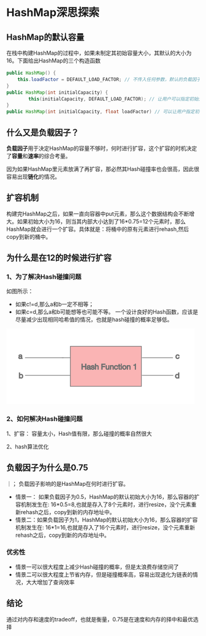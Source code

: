 # HashMap深思探索

## HashMap的默认容量

在栈中构建HashMap的过程中，如果未制定其初始容量大小，其默认的大小为16。下面给出HashMap的三个构造函数

```java
public HashMap() {
    this.loadFactor = DEFAULT_LOAD_FACTOR; // 不传入任何参数，默认的负载因子为0.75，默认容量为16
}
public HashMap(int initialCapacity) {
        this(initialCapacity, DEFAULT_LOAD_FACTOR); // 让用户可以指定初始大小，但是负载因子默认还是设置为0.75
}
public HashMap(int initialCapacity, float loadFactor) // 可以让用户指定初始大小和负载因子
```
## 什么又是负载因子？

**负载因子**用于决定HashMap的容量不够时，何时进行扩容，这个扩容的时机决定了**容量**和**速率**的综合考量。

因为如果HashMap里元素放满了再扩容，那必然其Hash碰撞率也会很高，因此很容易出现**链化**的情况。


## 扩容机制

构建完HashMap之后，如果一直向容器中put元素，那么这个数据结构会不断增大。如果初始大小为16，则当其内部大小达到了16*0.75=12个元素时，那么HashMap就会进行一个扩容。具体就是：将桶中的原有元素进行rehash,然后copy到新的桶中。

## 为什么是在12的时候进行扩容

### 1、为了解决Hash碰撞问题

如图所示：
- 如果c!=d,那么a和b一定不相等；
- 如果c=d,那么a和b可能想等也可能不等。
一个设计良好的Hash函数，应该是尽量减少出现相同哈希值的情况，也就是hash碰撞的概率足够低。

![hashfunction](./../imgs/hashfunction.png)

### 2、如何解决Hash碰撞问题

1、扩容： 容量太小，Hash值有限，那么碰撞的概率自然很大

2、hash算法优化

## 负载因子为什么是0.75
｜；
负载因子影响的是HashMap在何时进行扩容。
- 情景一： 如果负载因子为0.5，HashMap的默认初始大小为16，那么容器的扩容机制发生在: 16*0.5=8,也就是存入了8个元素时，进行resize，没个元素重新rehash之后，copy到新的内存地址中。
- 情景二：如果负载因子为1，HashMap的默认初始大小为16，那么容器的扩容机制发生在: 16*1=16,也就是存入了16个元素时，进行resize，没个元素重新rehash之后，copy到新的内存地址中。

### 优劣性

- 情景一可以很大程度上减少Hash碰撞的概率，但是太浪费存储空间了
- 情景二可以很大程度上节省内存，但是碰撞概率高，容易出现退化为链表的情况，大大增加了查询效率

## 结论

通过对内存和速度的tradeoff，也就是衡量，0.75是在速度和内存的择中和最优选择